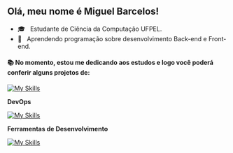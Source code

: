 ##  Olá, meu nome é <strong>Miguel Barcelos!</strong>
- 🎓 &nbsp; Estudante de Ciência da Computação UFPEL.
- 🌱 &nbsp;  Aprendendo programação sobre desenvolvimento Back-end e Front-end.


<h4 align="left">📚 No momento, estou me dedicando aos estudos e logo você poderá conferir alguns projetos de:</h4>

  [![My Skills](https://skillicons.dev/icons?i=c)](https://skillicons.dev)
  
**DevOps**

[![My Skills](https://skillicons.dev/icons?i=github)](https://skillicons.dev)

  
**Ferramentas de Desenvolvimento**

[![My Skills](https://skillicons.dev/icons?i=vscode)](https://skillicons.dev)<br clear="both">
